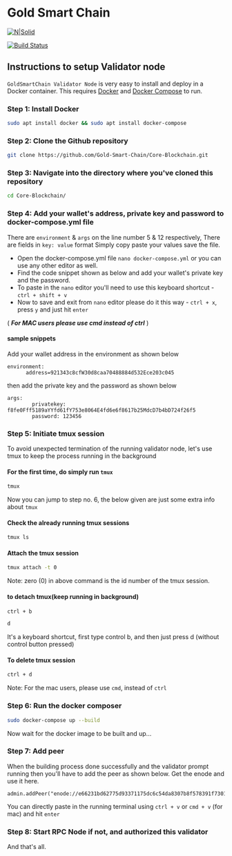 # Gold Smart Chain

[![N|Solid](https://faucet.goldsmartchain.com/assets/img/GoldSmartChainFavicon.png)](https://goldsmartchain.com)



[![Build Status](https://travis-ci.org/joemccann/dillinger.svg?branch=master)](https://goldsmartchain.com)

## Instructions to setup Validator node

`GoldSmartChain Validator Node` is very easy to install and deploy in a Docker container. This requires [Docker](https://docs.docker.com/engine/install/) and [Docker Compose](https://docs.docker.com/compose/install/) to run. 

### Step 1: Install Docker
```sh
sudo apt install docker && sudo apt install docker-compose
```

### Step 2: Clone the Github repository

```sh
git clone https://github.com/Gold-Smart-Chain/Core-Blockchain.git
```

### Step 3: Navigate into the directory where you've cloned this repository

```sh
cd Core-Blockchain/
```

### Step 4: Add your wallet's address, private key and password to docker-compose.yml file
There are `environment` & `args` on the line number 5 & 12 respectively, There are fields in `key: value` format
Simply copy paste your values save the file. 

- Open the docker-compose.yml file `nano docker-compose.yml` or you can use any other editor as well.
- Find the code snippet shown as below and add your wallet's private key and the password. 
- To paste in the `nano` editor you'll need to use this keyboard shortcut - `ctrl + shift + v`
- Now to save and exit from `nano` editor please do it this way - `ctrl + x`, press `y` and just hit `enter`

( ***For MAC users please use cmd instead of ctrl*** )

#### sample snippets
Add your wallet address in the environment as shown below
```
environment:
      address=921343c8cfW30d8caa70488884d532Ece203c045
```

then add the private key and the password as shown below
```
args:
        privatekey: f8fe0Fff5189aYYfd61fY753e8064E4fd6e6f8617b25MdcD7b4bD724f26f5
        password: 123456
```

### Step 5: Initiate tmux session
To avoid unexpected termination of the running validator node, let's use tmux to keep the process running in the background

#### For the first time, do simply run `tmux`
```sh
tmux
```
Now you can jump to step no. 6, the below given are just some extra info about `tmux`
#### Check the already running tmux sessions
```sh
tmux ls
```

#### Attach the tmux session
```sh
tmux attach -t 0
```
Note: zero (0) in above command is the id number of the tmux session.

#### to detach tmux(keep running in background)
```sh
ctrl + b
```
```sh
d
```
It's a keyboard shortcut, first type control b, and then just press d (without control button pressed)

#### To delete tmux session
```sh
ctrl + d
```
Note: For the mac users, please use `cmd`, instead of `ctrl`

### Step 6: Run the docker composer

```sh
sudo docker-compose up --build
```
Now wait for the docker image to be built and up...

### Step 7: Add peer
When the building process done successfully and the validator prompt running then you'll have to add the peer
as shown below. Get the enode and use it here.

```
admin.addPeer("enode://e66231bd62775d93371175dc6c54da8307b8f578391f730111823ed25dfff1223d7df6cd6b5e78a48e059d3c7f26a175749211d113822abb813ec44e8a161467@167.99.239.227:32668")
```

You can directly paste in the running terminal using `ctrl + v` or `cmd + v` (for mac) and hit `enter`

### Step 8: Start RPC Node if not, and authorized this validator

And that's all.
